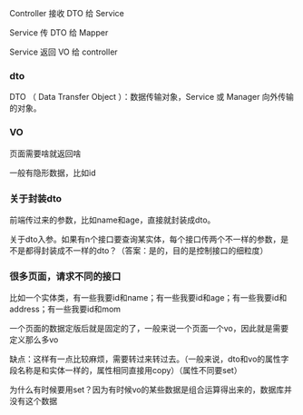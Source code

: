 

Controller 接收 DTO 给 Service

Service 传 DTO 给 Mapper

Service 返回 VO 给 controller

### dto

DTO （ Data Transfer Object ）：数据传输对象，Service 或 Manager 向外传输的对象。

### VO

页面需要啥就返回啥

一般有隐形数据，比如id

### 关于封装dto

前端传过来的参数，比如name和age，直接就封装成dto。

关于dto入参。如果有n个接口要查询某实体，每个接口传两个不一样的参数，是不是都得封装成不一样的dto？（答案：是的，目的是控制接口的细粒度）

### 很多页面，请求不同的接口

比如一个实体类，有一些我要id和name；有一些我要id和age；有一些我要id和address；有一些我要id和mom

一个页面的数据定版后就是固定的了，一般来说一个页面一个vo，因此就是需要定义那么多vo

缺点：这样有一点比较麻烦，需要转过来转过去。（一般来说，dto和vo的属性字段名称是和实体一样的，属性相同直接用copy）（属性不同要set）

为什么有时候要用set？因为有时候vo的某些数据是组合运算得出来的，数据库并没有这个数据





